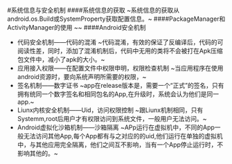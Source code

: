 #系统信息与安全机制
####系统信息的获取
~系统信息的获取从android.os.Build或SystemProperty获取配置信息。~
####PackageManager和ActivityManager的使用
~~
####Android安全机制
- 代码安全机制——代码的混淆
~代码混淆，有效的保证了反编译后，代码的可阅读性差，同时，添加了混淆机制后，代码中无用的类将不会被打在Apk压缩包文件中，减小了apk的大小。~
- 应用接入权限——在配置文件中权限申明，权限检查机制
~当应用程序在使用android资源时，要向系统声明所需要的权限，~
- 签名机制——数字证书
~app在release版本是，需要一个“正式”的签名，只有拥有统同一个数字签名和相同包名的App,在升级时，系统会认为他们是同一app.~
- Liunx内核安全机制——Uid，访问权限控制
~跟Liunx机制相同，只有Systemm,root后用户才有权限访问到系统文件，一般用户无法访问。~
- Android虚拟化沙箱机制——沙箱隔离
~APp运行在虚拟机中，不同的App一般无法访问其他App,每个App都有与之对应的的uid,他们运行在单独的虚拟机中，与其他应用完全隔离，他们之间互不影响，当有一个App停止运行时，不影响其他的。~